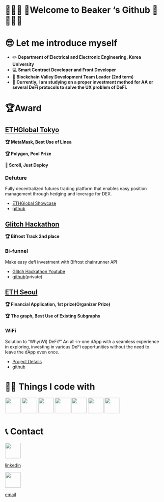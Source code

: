 # 🧪🧪🧪 🧪Welcome to Beaker ‘s Github 🧪🧪🧪🧪

# 😎 Let me introduce myself

- ✏️ **Department of Electrical and Electronic Engineering, Korea University**
- 💻 **Smart Contract Developer and Front Developer**
- 🏢 **Blockchain Valley Development Team Leader (2nd term)**
- 💼 **Currently, I am studying on a proper investment method for AA or several DeFi protocols to solve the UX problem of DeFi.**





# 🏆️Award

## [ETHGlobal Tokyo](https://ethglobal.com/showcase/defuture-g31hx)

**🏆 MetaMask, Best Use of Linea**

**🏆 Polygon, Pool Prize**

**📜 Scroll, Just Deploy**

### Defuture

Fully decentralized futures trading platform that enables easy position management through hedging and leverage for DEX.

- [ETHGlobal Showcase](https://ethglobal.com/showcase/defuture-g31hx)
- [github](https://github.com/ETHGlobal-Tokyo-ValleyDance/defutures)

## [Glitch Hackathon](https://glitch-hack.com/)

**🏆 Bifrost Track 2nd place**

### Bi-funnel

Make easy defi investment with Bifrost chainrunner API
- [Glitch Hackathon Youtube](https://youtu.be/u8vomFghJjg?t=1562)
- [github](https://github.com/take5ive/liquidity-bifunnel-contract)(private)

## [ETH Seoul](https://devfolio.co/projects/wifi-ca12)

**🏆 Financial Application, 1st prize(Organizer Prize)**

**🏆 The graph, Best Use of Existing Subgraphs**

### WiFi

Solution to “Why(Wi) DeFi?” An all-in-one dApp with a seamless experience in exploring, investing in various DeFi opportunities without the need to leave the dApp even once.

- [Project Details](https://devfolio.co/projects/wifi-ca12)
- [github](https://github.com/take5ive/wi-fi-eth-seoul)

# 👨‍💻 **Things I code with**
<div>
  <img src = https://github.com/djm07073/djm07073/assets/89185836/deb0aba4-bd4f-45b5-b55d-ae1727a252af style="width:50px; height:50px;">
  <img src = https://github.com/djm07073/djm07073/assets/89185836/70963564-7fd0-44c4-9aef-966ca4df0136 style="width:50px; height:50px;">
  <img src = https://github.com/djm07073/djm07073/assets/89185836/1610a381-c0d7-481a-944e-cb1596a9b324 style="width:50px; height:50px;">
  <img src = https://github.com/djm07073/djm07073/assets/89185836/39dabdcf-8d9a-4124-adc7-48d3296ec666 style="width:50px; height:50px;">
  <img src = https://github.com/djm07073/djm07073/assets/89185836/c1a06b85-5131-4bbc-a418-2ba9379ce419 style="width:50px; height:50px;">
  <img src = https://github.com/djm07073/djm07073/assets/89185836/a95c6e23-b22e-4b77-b285-e2150f79b9c2 style="width:50px; height:50px;">
  <img src = https://github.com/djm07073/djm07073/assets/89185836/5c7cfd46-ad22-4245-9130-7b96be5d0422 style="width:50px; height:50px;">
</div>



# 📞 Contact

<img src = https://github.com/djm07073/djm07073/assets/89185836/bf197c40-683e-44e9-8c50-b95be8362f73 style="width:50px; height:50px;">
</p>
<a href = https://www.linkedin.com/in/beakerjin/ title = "Contact with Linkedin"> linkedin <a/>
</p>
<img src = https://github.com/djm07073/djm07073/assets/89185836/e2439676-da6b-445f-97a7-a9529e488025 style="width:50px; height:50px;">
</p>
<a href = "mailto: leojean0227@gmail.com" title = "Contact with email"> email </a>
